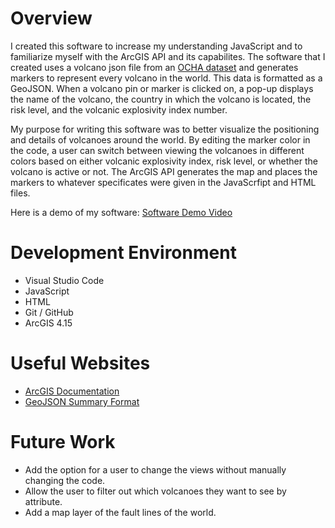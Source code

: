 # Overview

I created this software to increase my understanding JavaScript and to familiarize myself with the ArcGIS API and its capabilites. The software that I created uses a volcano json file from an [OCHA dataset](https://data.humdata.org/dataset/volcano-population-exposure-index-gvm/resource/7234d067-2d74-449a-9c61-22ae6d98d928) and generates markers to represent every volcano in the world. This data is formatted as a GeoJSON. When a volcano pin or marker is clicked on, a pop-up displays the name of the volcano, the country in which the volcano is located, the risk level, and the volcanic explosivity index number. 

My purpose for writing this software was to better visualize the positioning and details of volcanoes around the world. By editing the marker color in the code, a user can switch between viewing the volcanoes in different colors based on either volcanic explosivity index, risk level, or whether the volcano is active or not. The ArcGIS API generates the map and places the markers to whatever specificates were given in the JavaScrfipt and HTML files.

Here is a demo of my software: [Software Demo Video](http://youtube.link.goes.here)

# Development Environment

* Visual Studio Code
* JavaScript
* HTML
* Git / GitHub
* ArcGIS 4.15

# Useful Websites

* [ArcGIS Documentation](https://developers.arcgis.com/documentation/)
* [GeoJSON Summary Format](https://earthquake.usgs.gov/earthquakes/feed/v1.0/geojson.php)

# Future Work

* Add the option for a user to change the views without manually changing the code.
* Allow the user to filter out which volcanoes they want to see by attribute.
* Add a map layer of the fault lines of the world.

